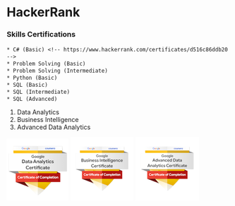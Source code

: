 # HackerRank


### Skills Certifications

	* C# (Basic) <!-- https://www.hackerrank.com/certificates/d516c86ddb20 -->
	* Problem Solving (Basic)
	* Problem Solving (Intermediate)
	* Python (Basic)
	* SQL (Basic)
	* SQL (Intermediate)
	* SQL (Advanced)



1. Data Analytics <br>
2. Business Intelligence <br>
3. Advanced Data Analytics

![Data Analytics](https://github.com/JulioSilva123/Escolaridade/blob/main/resources/google-data-analytics-certificate.2.png)
![Business Intelligence](https://github.com/JulioSilva123/Escolaridade/blob/main/resources/google-business-intelligence-certificate.png)
![Advanced Data Analytics](https://github.com/JulioSilva123/Escolaridade/blob/main/resources/google-advanced-data-analytics-certificate.png)


